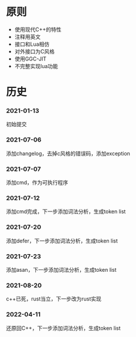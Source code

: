 # 原则
* 使用现代C++的特性
* 注释用英文
* 接口和Lua相仿
* 对外接口为C风格
* 使用GGC-JIT
* 不完整实现lua功能

# 历史
### 2021-01-13
初始提交
### 2021-07-06
添加changelog，去掉c风格的错误码，添加exception
### 2021-07-07
添加cmd，作为可执行程序
### 2021-07-12
添加cmd完成，下一步添加词法分析，生成token list
### 2021-07-20
添加defer，下一步添加词法分析，生成token list
### 2021-07-23
添加asan，下一步添加词法分析，生成token list
### 2021-08-20
c++已死，rust当立，下一步改为rust实现
### 2022-04-11
还原回C++，下一步添加词法分析，生成token list
